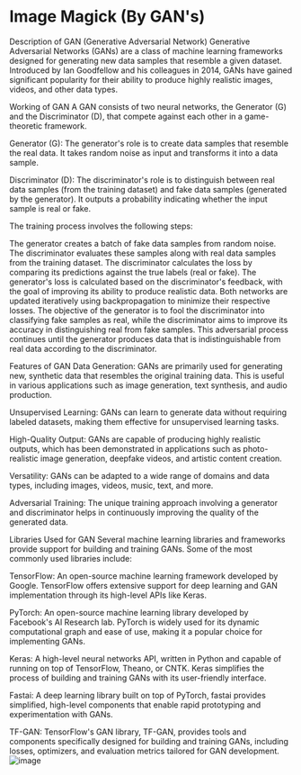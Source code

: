 # Image Magick (By GAN's)
Description of GAN (Generative Adversarial Network)
Generative Adversarial Networks (GANs) are a class of machine learning frameworks designed for generating new data samples that resemble a given dataset. Introduced by Ian Goodfellow and his colleagues in 2014, GANs have gained significant popularity for their ability to produce highly realistic images, videos, and other data types.

Working of GAN
A GAN consists of two neural networks, the Generator (G) and the Discriminator (D), that compete against each other in a game-theoretic framework.

Generator (G): The generator's role is to create data samples that resemble the real data. It takes random noise as input and transforms it into a data sample.

Discriminator (D): The discriminator's role is to distinguish between real data samples (from the training dataset) and fake data samples (generated by the generator). It outputs a probability indicating whether the input sample is real or fake.

The training process involves the following steps:

The generator creates a batch of fake data samples from random noise.
The discriminator evaluates these samples along with real data samples from the training dataset.
The discriminator calculates the loss by comparing its predictions against the true labels (real or fake).
The generator's loss is calculated based on the discriminator's feedback, with the goal of improving its ability to produce realistic data.
Both networks are updated iteratively using backpropagation to minimize their respective losses.
The objective of the generator is to fool the discriminator into classifying fake samples as real, while the discriminator aims to improve its accuracy in distinguishing real from fake samples. This adversarial process continues until the generator produces data that is indistinguishable from real data according to the discriminator.

Features of GAN
Data Generation: GANs are primarily used for generating new, synthetic data that resembles the original training data. This is useful in various applications such as image generation, text synthesis, and audio production.

Unsupervised Learning: GANs can learn to generate data without requiring labeled datasets, making them effective for unsupervised learning tasks.

High-Quality Output: GANs are capable of producing highly realistic outputs, which has been demonstrated in applications such as photo-realistic image generation, deepfake videos, and artistic content creation.

Versatility: GANs can be adapted to a wide range of domains and data types, including images, videos, music, text, and more.

Adversarial Training: The unique training approach involving a generator and discriminator helps in continuously improving the quality of the generated data.

Libraries Used for GAN
Several machine learning libraries and frameworks provide support for building and training GANs. Some of the most commonly used libraries include:

TensorFlow: An open-source machine learning framework developed by Google. TensorFlow offers extensive support for deep learning and GAN implementation through its high-level APIs like Keras.

PyTorch: An open-source machine learning library developed by Facebook's AI Research lab. PyTorch is widely used for its dynamic computational graph and ease of use, making it a popular choice for implementing GANs.

Keras: A high-level neural networks API, written in Python and capable of running on top of TensorFlow, Theano, or CNTK. Keras simplifies the process of building and training GANs with its user-friendly interface.

Fastai: A deep learning library built on top of PyTorch, fastai provides simplified, high-level components that enable rapid prototyping and experimentation with GANs.

TF-GAN: TensorFlow's GAN library, TF-GAN, provides tools and components specifically designed for building and training GANs, including losses, optimizers, and evaluation metrics tailored for GAN development.
![image](https://github.com/arjunkapoo/.aru/assets/95234251/2cbfbb00-a11e-4cf8-8974-54bd75df8a26)
